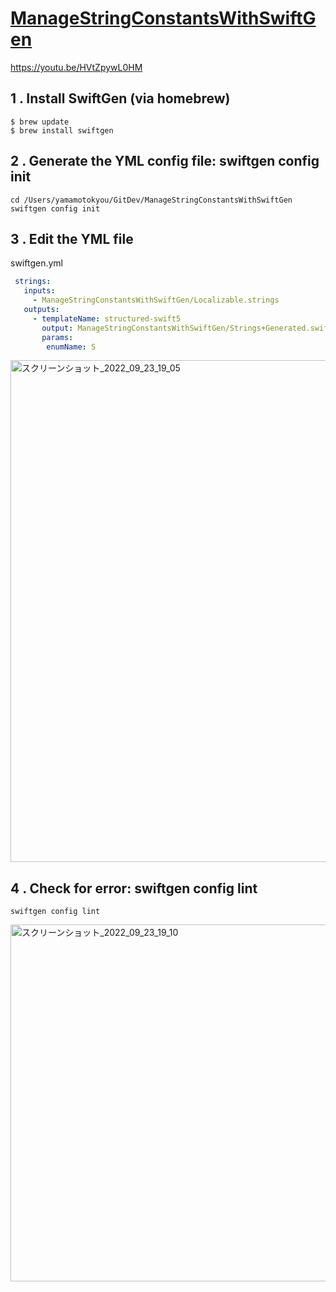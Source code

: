 # [ManageStringConstantsWithSwiftGen](https://github.com/SwiftGen/SwiftGen)

https://youtu.be/HVtZpywL0HM

## 1 . Install SwiftGen (via homebrew)
```
$ brew update
$ brew install swiftgen
```

## 2 . Generate the YML config file: swiftgen config init
```
cd /Users/yamamotokyou/GitDev/ManageStringConstantsWithSwiftGen
swiftgen config init
```

## 3 . Edit the YML file

swiftgen.yml
```yml
 strings:
   inputs:
     - ManageStringConstantsWithSwiftGen/Localizable.strings
   outputs:
     - templateName: structured-swift5
       output: ManageStringConstantsWithSwiftGen/Strings+Generated.swift
       params:
        enumName: S
```

<img width="803" alt="スクリーンショット_2022_09_23_19_05" src="https://user-images.githubusercontent.com/47273077/191938128-806c061f-5b47-4e2b-8407-e8c975c92e76.png">


## 4 . Check for error: swiftgen config lint

```
swiftgen config lint
```
<img width="571" alt="スクリーンショット_2022_09_23_19_10" src="https://user-images.githubusercontent.com/47273077/191938947-05422ab7-32a1-412c-bea2-b2df7f151a73.png">





